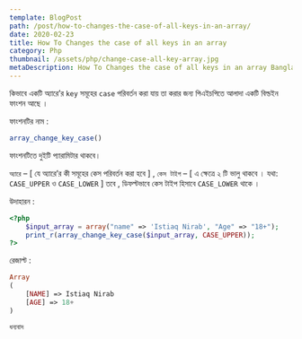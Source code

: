```yaml
---
template: BlogPost
path: /post/how-to-changes-the-case-of-all-keys-in-an-array/
date: 2020-02-23
title: How To Changes the case of all keys in an array
category: Php
thumbnail: /assets/php/change-case-all-key-array.jpg
metaDescription: How To Changes the case of all keys in an array Bangla
---
```


কিভাবে একটি অ্যারে’র `key` সমূহের `case` পরিবর্তন করা যায় তা করার জন্য পিএইচপিতে আলাদা একটি বিল্ডইন ফাংশন আছে ।

ফাংশনটির নাম :

```php
array_change_key_case()
```

ফাংশনটিতে দুইটি প্যারামিটার থাকবে।

`অ্যারে` – [ যে অ্যারে’র কী সমূহের কেস পরিবর্তন করা হবে ] ,
`কেস টাইপ` – [ এ ক্ষেত্রে ২ টি ভালু থাকবে । যথা: `CASE_UPPER` ও `CASE_LOWER` ]
তবে , ডিফল্টভাবে কেস টাইপ হিসাবে `CASE_LOWER` থাকে ।

উদাহারন :

```php
<?php
    $input_array = array("name" => 'Istiaq Nirab', "Age" => "18+");
    print_r(array_change_key_case($input_array, CASE_UPPER));
?>
```

রেজাল্ট :

```php
Array
(
    [NAME] => Istiaq Nirab
    [AGE] => 18+
)
```

`ধন্যবাদ`
